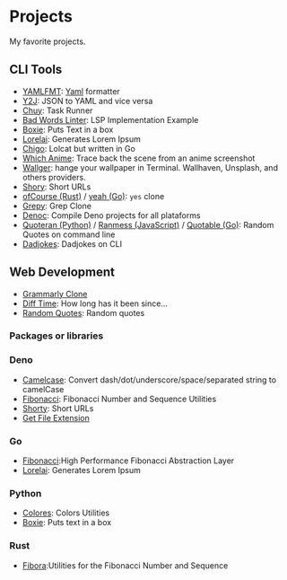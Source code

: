 # Projects

My favorite projects.

## CLI Tools

- [YAMLFMT](https://github.com/UltiRequiem/yamlfmt): [Yaml](https://yaml.org)
  formatter
- [Y2J](https://github.com/UltiRequiem/y2j): JSON to YAML and vice versa
- [Chuy](https://github.com/UltiRequiem/chuy): Task Runner
- [Bad Words Linter](https://github.com/UltiRequiem/bad-words-lsp-linter): LSP
  Implementation Example
- [Boxie](https://github.com/UltiRequiem/boxie): Puts Text in a box
- [Lorelai](https://github.com/UltiRequiem/lorelai): Generates Lorem Ipsum
- [Chigo](https://github.com/UltiRequiem/chigo): Lolcat but written in Go
- [Which Anime](https://github.com/UltiRequiem/which-anime): Trace back the
  scene from an anime screenshot
- [Wallger](https://github.com/UltiRequiem/wallger): hange your wallpaper in
  Terminal. Wallhaven, Unsplash, and others providers.
- [Shory](https://github.com/UltiRequiem/shorty): Short URLs
- [ofCourse (Rust)](https://github.com/UltiRequiem/ofCourse) /
  [yeah (Go)](https://github.com/UltiRequiem/yeah): `yes` clone
- [Grepy](https://github.com/UltiRequiem/grepy): Grep Clone
- [Denoc](https://github.com/UltiRequiem/denoc): Compile Deno projects for all
  plataforms
- [Quoteran (Python)](https://github.com/UltiRequiem/quoteran) /
  [Ranmess (JavaScript)](https://github.com/UltiRequiem/ranmess) /
  [Quotable (Go)](https://github.com/UltiRequiem/quotable): Random Quotes on
  command line
- [Dadjokes](https://github.com/UltiRequiem/dadjokes): Dadjokes on CLI

## Web Development

- [Grammarly Clone](https://github.com/UltiRequiem/grammarly-clone)
- [Diff Time](https://github.com/UltiRequiem/diff-time): How long has it been
  since...
- [Random Quotes](https://github.com/UltiRequiem/ulti-random-quotes): Random
  quotes

### Packages or libraries

### Deno

- [Camelcase](https://github.com/UltiRequiem/deno-camelcase): Convert
  dash/dot/underscore/space/separated string to camelCase
- [Fibonacci](https://github.com/UltiRequiem/fibonacci-deno): Fibonacci Number
  and Sequence Utilities
- [Shorty](https://github.com/UltiRequiem/shorty): Short URLs
- [Get File Extension](https://github.com/UltiRequiem/deno-get-file-extension)

### Go

- [Fibonacci](https://github.com/UltiRequiem/fibonacci):High Performance
  Fibonacci Abstraction Layer
- [Lorelai](https://github.com/UltiRequiem/lorelai): Generates Lorem Ipsum

### Python

- [Colores](https://github.com/UltiRequiem/colores): Colors Utilities
- [Boxie](https://github.com/UltiRequiem/boxie): Puts text in a box

### Rust

- [Fibora](https://github.com/UltiRequiem/fibora):Utilities for the Fibonacci
  Number and Sequence
